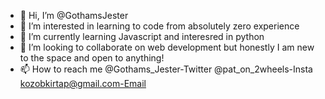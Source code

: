 - 👋 Hi, I’m @GothamsJester
- 👀 I’m interested in learning to code from absolutely zero experience
- 🌱 I’m currently learning Javascript and interesred in python
- 💞️ I’m looking to collaborate on web development but honestly I am new to the space and open to anything!
- 📫 How to reach me @Gothams_Jester-Twitter  @pat_on_2wheels-Insta kozobkirtap@gmail.com-Email

<!---
GothamsJester/GothamsJester is a ✨ special ✨ repository because its `README.md` (this file) appears on your GitHub profile.
You can click the Preview link to take a look at your changes.
--->
